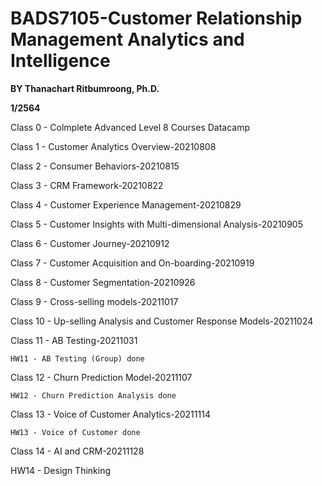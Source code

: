 # BADS7105-Customer Relationship Management Analytics and Intelligence

**BY Thanachart Ritbumroong, Ph.D.**

**1/2564** 

 Class 0 - Colmplete Advanced Level 8 Courses Datacamp
 
 Class 1 - Customer Analytics Overview-20210808
 
 Class 2 - Consumer Behaviors-20210815
 
 Class 3 - CRM Framework-20210822
 
 Class 4 - Customer Experience Management-20210829
 
 Class 5 - Customer Insights with Multi-dimensional Analysis-20210905
 
 Class 6 - Customer Journey-20210912
 
 Class 7 - Customer Acquisition and On-boarding-20210919
 
 Class 8 - Customer Segmentation-20210926
 
 Class 9 - Cross-selling models-20211017
 
 Class 10 - Up-selling Analysis and Customer Response Models-20211024
 
 Class 11 - AB Testing-20211031
 
    HW11 - AB Testing (Group) done
 
 Class 12 - Churn Prediction Model-20211107
 
    HW12 - Churn Prediction Analysis done
 
 Class 13 - Voice of Customer Analytics-20211114 
 
    HW13 - Voice of Customer done
 
 Class 14 - AI and CRM-20211128
 
 HW14 - Design Thinking
